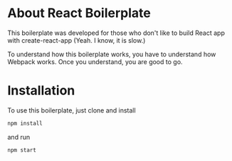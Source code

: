 # About React Boilerplate

This boilerplate was developed for those who don't like to build React app with create-react-app (Yeah. I know, it is slow.)

To understand how this boilerplate works, you have to understand how Webpack works. Once you understand, you are good to go.

# Installation

To use this boilerplate,  just clone and install

```bash
npm install
```

and run

```bash
npm start
```